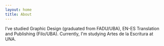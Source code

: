 ```yaml
---
layout: home
title: About
---
```


I’ve studied Graphic Design (graduated from FADU/UBA), EN-ES Translation and Publishing (Filo/UBA). Currently, I'm studying Artes de la Escritura at UNA.
